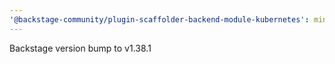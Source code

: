 ```yaml
---
'@backstage-community/plugin-scaffolder-backend-module-kubernetes': minor
---
```


Backstage version bump to v1.38.1
